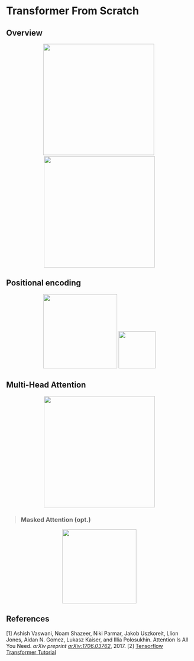 # Transformer From Scratch

## Overview
<p align="center">
    <img src="https://i.stack.imgur.com/eAKQu.png" height="300"/>&nbsp;
    <img src="https://tungmphung.com/wp-content/uploads/2021/01/Screenshot-from-2021-01-10-19-27-31.png" height="300"/>
</p>

## Positional encoding
<p align="center">
    <img src="https://i.stack.imgur.com/PejTL.png" height="200"/>
    <img src="https://i.stack.imgur.com/PxeeE.png" height="100"/>
</p>

## Multi-Head Attention
<p align="center"><img src="https://coriva.eu.org/images/multiheadattention.png" height="300"/></p>

> ### Masked Attention (opt.)
<p align="center"><img src="https://cdn.hashnode.com/res/hashnode/image/upload/v1638824585791/vkXCmdGyw.png" height="200"/></p>

## References
[1] Ashish Vaswani, Noam Shazeer, Niki Parmar, Jakob Uszkoreit, Llion Jones, Aidan N. Gomez, Lukasz Kaiser, and Illia Polosukhin.
Attention Is All You Need.
*arXiv preprint* [*arXiv:1706.03762*](https://arxiv.org/pdf/1706.03762v5.pdf), 2017.
[2] [Tensorflow Transformer Tutorial](https://www.tensorflow.org/text/tutorials/transformer)
